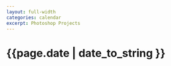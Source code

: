 ```yaml
---
layout: full-width
categories: calendar
excerpt: Photoshop Projects
---
```

# {{page.date | date_to_string }} #